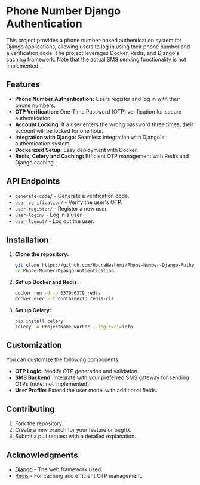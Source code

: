 # Phone Number Django Authentication

This project provides a phone number-based authentication system for Django applications, allowing users to log in using their phone number and a verification code. The project leverages Docker, Redis, and Django's caching framework. Note that the actual SMS sending functionality is not implemented.

## Features

- **Phone Number Authentication:** Users register and log in with their phone numbers.
- **OTP Verification:** One-Time Password (OTP) verification for secure authentication.
- **Account Locking:** If a user enters the wrong password three times, their account will be locked for one hour.
- **Integration with Django:** Seamless integration with Django's authentication system.
- **Dockerized Setup:** Easy deployment with Docker.
- **Redis, Celery and Caching:** Efficient OTP management with Redis and Django caching.

## API Endpoints

- `generate-code/` - Generate a verification code.
- `user-verification/` - Verify the user's OTP.
- `user-register/` - Register a new user.
- `user-login/` - Log in a user.
- `user-logout/` - Log out the user.

## Installation

1. **Clone the repository:**

    ```bash
    git clone https://github.com/HouraHashemi/Phone-Number-Django-Authentication.git
    cd Phone-Number-Django-Authentication
    ```

2. **Set up Docker and Redis:**

    ```bash
    docker run -d -p 6379:6379 redis
    docker exec -it containerID redis-cli
    ```

3. **Set up Celery:**

    ```bash
    pip install celery
    celery -A ProjectName worker --loglevel=info
    ```

## Customization

You can customize the following components:

- **OTP Logic:** Modify OTP generation and validation.
- **SMS Backend:** Integrate with your preferred SMS gateway for sending OTPs (note: not implemented).
- **User Profile:** Extend the user model with additional fields.

## Contributing

1. Fork the repository.
2. Create a new branch for your feature or bugfix.
3. Submit a pull request with a detailed explanation.

## Acknowledgments

- [Django](https://www.djangoproject.com/) - The web framework used.
- [Redis](https://redis.io/) - For caching and efficient OTP management.


